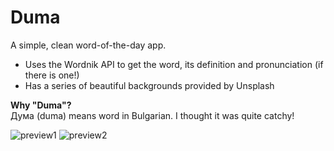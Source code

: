 # Duma

A simple, clean word-of-the-day app. 

* Uses the Wordnik API to get the word, its definition and pronunciation (if there is one!)
* Has a series of beautiful backgrounds provided by Unsplash 

**Why "Duma"?**<br>
Дума (duma) means word in Bulgarian. I thought it was quite catchy! 
<br>

![preview1](https://www.dropbox.com/s/pnonmm2ia1brmhp/one.png?dl=1)
![preview2](https://www.dropbox.com/s/onqnjcyes5cglvd/two.png?dl=1)
